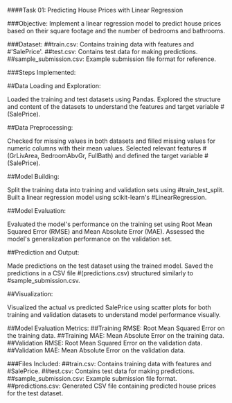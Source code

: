 ####Task 01: Predicting House Prices with Linear Regression

###Objective:
Implement a linear regression model to predict house prices based on their square footage and the number of bedrooms and bathrooms.

###Dataset:
##train.csv: Contains training data with features and #'SalePrice'.
##test.csv: Contains test data for making predictions.
##sample_submission.csv: Example submission file format for reference.

###Steps Implemented:

##Data Loading and Exploration:

Loaded the training and test datasets using Pandas.
Explored the structure and content of the datasets to understand the features and target variable #(SalePrice).

##Data Preprocessing:

Checked for missing values in both datasets and filled missing values for numeric columns with their mean values.
Selected relevant features #(GrLivArea, BedroomAbvGr, FullBath) and defined the target variable #(SalePrice).

##Model Building:

Split the training data into training and validation sets using #train_test_split.
Built a linear regression model using scikit-learn's #LinearRegression.

##Model Evaluation:

Evaluated the model's performance on the training set using Root Mean Squared Error (RMSE) and Mean Absolute Error (MAE).
Assessed the model's generalization performance on the validation set.

##Prediction and Output:

Made predictions on the test dataset using the trained model.
Saved the predictions in a CSV file #(predictions.csv) structured similarly to #sample_submission.csv.

##Visualization:

Visualized the actual vs predicted SalePrice using scatter plots for both training and validation datasets to understand model performance visually.

##Model Evaluation Metrics:
##Training RMSE: Root Mean Squared Error on the training data.
##Training MAE: Mean Absolute Error on the training data.
##Validation RMSE: Root Mean Squared Error on the validation data.
##Validation MAE: Mean Absolute Error on the validation data.

###Files Included:
##train.csv: Contains training data with features and #SalePrice.
##test.csv: Contains test data for making predictions.
##sample_submission.csv: Example submission file format.
##predictions.csv: Generated CSV file containing predicted house prices for the test dataset.

